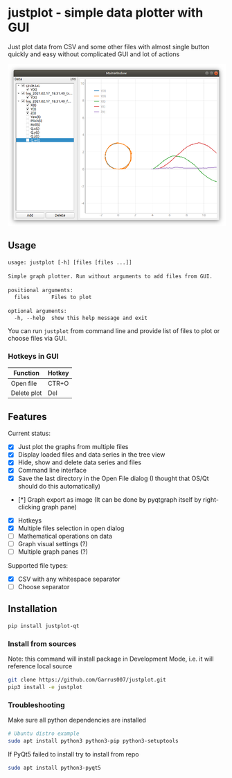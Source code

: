 # justplot - simple data plotter with GUI

Just plot data from CSV and some other files with almost single
button quickly and easy without complicated GUI and lot of actions

![](img/justplot.png)

## Usage

```
usage: justplot [-h] [files [files ...]]

Simple graph plotter. Run without arguments to add files from GUI.

positional arguments:
  files       Files to plot

optional arguments:
  -h, --help  show this help message and exit

```

You can run `justplot` from command line and provide list of files to plot or
choose files via GUI.

### Hotkeys in GUI
| Function       | Hotkey |
|----------------|--------|
| Open file      | CTR+O  |
| Delete plot    | Del    |


## Features
Current status:
 - [X] Just plot the graphs from multiple files
 - [X] Display loaded files and data series in the tree view
 - [x] Hide, show and delete data series and files
 - [x] Command line interface
 - [x] Save the last directory in the Open File dialog (I thought that OS/Qt should do this automatically)
 - [*] Graph export as image (It can be done by pyqtgraph itself by right-clicking graph pane)
 - [x] Hotkeys
 - [x] Multiple files selection in open dialog
 - [ ] Mathematical operations on data
 - [ ] Graph visual settings (?)
 - [ ] Multiple graph panes (?)

Supported file types:
 - [x] CSV with any whitespace separator
 - [ ] Choose separator

## Installation

```sh
pip install justplot-qt
```

### Install from sources
Note: this command will install package in Development Mode, i.e. it will reference local source

```sh
git clone https://github.com/Garrus007/justplot.git
pip3 install -e justplot
```

### Troubleshooting

Make sure all python dependencies are installed
```sh
# Ubuntu distro example
sudo apt install python3 python3-pip python3-setuptools
```

If PyQt5 failed to install try to install from repo
```sh
sudo apt install python3-pyqt5
```
